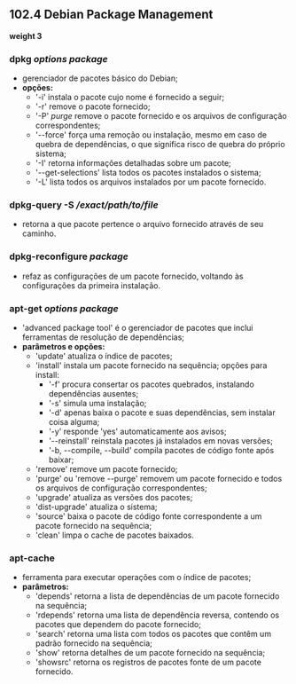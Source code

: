 ## 102.4 Debian Package Management
__weight 3__


### dpkg *options package*
- gerenciador de pacotes básico do Debian;
- __opções:__
	- '-i' instala o pacote cujo nome é fornecido a seguir;
	- '-r' remove o pacote fornecido;
	- '-P' *purge* remove o pacote fornecido e os arquivos de configuração correspondentes;
	- '--force' força uma remoção ou instalação, mesmo em caso de quebra de dependências, o que significa risco de quebra do próprio sistema;
	- '-I' retorna informações detalhadas sobre um pacote;
	- '--get-selections' lista todos os pacotes instalados o sistema;
	- '-L' lista todos os arquivos instalados por um pacote fornecido.

### dpkg-query -S */exact/path/to/file*
- retorna a que pacote pertence o arquivo fornecido através de seu caminho.

### dpkg-reconfigure *package*
- refaz as configurações de um pacote fornecido, voltando às configurações da primeira instalação.

### apt-get *options package*
- 'advanced package tool' é o gerenciador de pacotes que inclui ferramentas de resolução de dependências;
- __parâmetros e opções:__
	- 'update' atualiza o índice de pacotes;
	- 'install' instala um pacote fornecido na sequência; opções para install:
		- '-f' procura consertar os pacotes quebrados, instalando dependências ausentes;
		- '-s' simula uma instalação;
		- '-d' apenas baixa o pacote e suas dependências, sem instalar coisa alguma;
		- '-y' responde 'yes' automaticamente aos avisos;
		- '--reinstall' reinstala pacotes já instalados em novas versões;
		- '-b, --compile, --build' compila pacotes de código fonte após baixar;
	- 'remove' remove um pacote fornecido;
	- 'purge' ou 'remove --purge' removem um pacote fornecido e todos os arquivos de configuração correspondentes;
	- 'upgrade' atualiza as versões dos pacotes;
	- 'dist-upgrade' atualiza o sistema;
	- 'source' baixa o pacote de código fonte correspondente a um pacote fornecido na sequência;
	- 'clean' limpa o cache de pacotes baixados.
	
### apt-cache
- ferramenta para executar operações com o índice de pacotes;
- __parâmetros:__
	- 'depends' retorna a lista de dependências de um pacote fornecido na sequência;
	- 'rdepends' retorna uma lista de dependência reversa, contendo os pacotes que dependem do pacote fornecido; 
	- 'search' retorna uma lista com todos os pacotes que contêm um padrão fornecido na sequência;
	- 'show' retorna detalhes de um pacote fornecido na sequência;
	- 'showsrc' retorna os registros de pacotes fonte de um pacote fornecido.